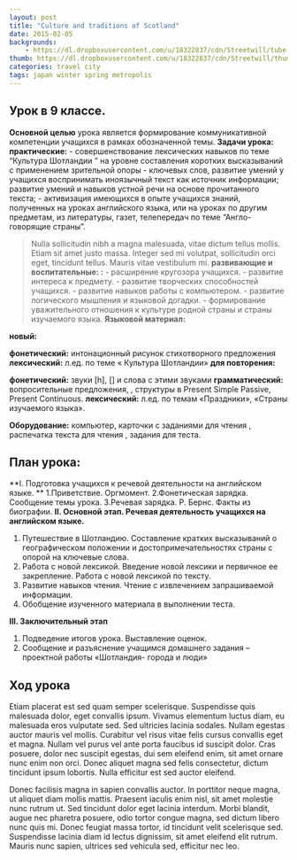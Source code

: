 ```yaml
---
layout: post
title: "Culture and traditions of Scotland"
date: 2015-02-05
backgrounds:
    - https://dl.dropboxusercontent.com/u/18322837/cdn/Streetwill/tube.jpg
thumb: https://dl.dropboxusercontent.com/u/18322837/cdn/Streetwill/thumbs/chemex.jpg
categories: travel city
tags: japan winter spring metropolis
---
```


## Урок в 9 классе. 
**Основной целью** урока является формирование коммуникативной компетенции учащихся в рамках обозначенной темы. 
**Задачи урока:**
**практические:** - совершенствование лексических навыков по теме “Культура Шотландии ” на уровне составления коротких  высказываний с применением зрительной опоры - ключевых слов,  развитие умений у учащихся воспринимать иноязычный текст как источник информации; развитие умений и навыков устной речи на основе   прочитанного текста; - активизация имеющихся в опыте учащихся знаний, полученных на уроках английского языка, или на уроках по другим предметам, из литературы, газет, телепередач по теме “Англо-говорящие страны”.
> Nulla sollicitudin nibh a magna malesuada, vitae dictum tellus mollis. Etiam sit amet justo massa. Integer sed mi volutpat, sollicitudin orci eget, tincidunt tellus. Mauris vitae vestibulum mi.
**развивающие и воспитательные: :** - расширение кругозора учащихся. - развитие интереса к предмету. - развитие творческих способностей учащихся. - развитие навыков работы с компьютером. - развитие логического мышления и языковой догадки. - формирование уважительного отношения к культуре родной страны и страны изучаемого языка. 
**Языковой материал:**

**новый:**

**фонетический:** интонационный рисунок стихотворного предложения 
**лексический:** л.ед. по теме « Культура Шотландии»
**для повторения:**

**фонетический:** звуки [h], [] и слова с этими звуками 
**грамматический:** вопросительные предложения, , структуры в Present Simple Passive, Present Continuous. 
**лексический:** л.ед. по темам «Праздники», «Страны изучаемого языка». 

**Оборудование:**  компьютер,  карточки с заданиями для чтения ,  распечатка текста для чтения , задания для теста.
## План урока:
**I. Подготовка учащихся к речевой деятельности на английском языке. **
1.Приветствие. Оргмомент. 
2.Фонетическая зарядка. Сообщение темы урока. 
3.Речевая зарядка. Р. Бернс. Факты из биографии.
**II. Основной этап. Речевая деятельность учащихся на английском языке.**
1. Путешествие в Шотландию. Составление кратких  высказываний  о географическом положении и  достопримечательностях страны с опорой на ключевые слова. 
2.  Работа с новой лексикой. Введение новой лексики и первичное ее закрепление. Работа с новой  лексикой по тексту. 
3. Развитие навыков чтения. Чтение с извлечением запрашиваемой информации.
4. Обобщение изученного материала  в выполнении теста. 

 **III. Заключительный этап**
1. Подведение итогов урока. Выставление оценок. 
2. Сообщение и разъяснение учащимся домашнего задания – проектной работы «Шотландия- города и люди»

## Ход урока
Etiam placerat est sed quam semper scelerisque. Suspendisse quis malesuada dolor, eget convallis ipsum. Vivamus elementum luctus diam, eu malesuada eros vulputate sed. Sed ultricies lacinia sodales. Nullam egestas auctor mauris vel mollis. Curabitur vel risus vitae felis cursus convallis eget et magna. Nullam vel purus vel ante porta faucibus id suscipit dolor. Cras posuere, dolor nec suscipit egestas, dui sem eleifend enim, sit amet ornare nunc enim non orci. Donec aliquet magna sed felis consectetur, dictum tincidunt ipsum lobortis. Nulla efficitur est sed auctor eleifend.

Donec facilisis magna in sapien convallis auctor. In porttitor neque magna, ut aliquet diam mollis mattis. Praesent iaculis enim nisl, sit amet molestie nunc rutrum ut. Sed tincidunt dolor eget lacinia interdum. Morbi blandit, augue nec pharetra posuere, odio tortor congue magna, sed dictum libero nunc quis mi. Donec feugiat massa tortor, id tincidunt velit scelerisque sed. Suspendisse lacinia diam id lectus dignissim, sit amet eleifend elit rutrum. Mauris nunc sapien, ultrices sed vehicula sed, efficitur nec leo.
